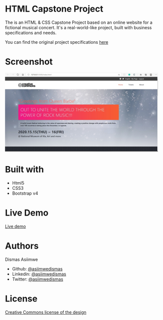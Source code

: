 # HTML Capstone Project

The is an HTML & CSS Capstone Project based on an online website for a fictional musical concert. It's a real-world-like project, built with business specifications and needs.

You can find the original project specifications [here](https://www.behance.net/gallery/29845175/CC-Global-Summit-2015)

# Screenshot

![Image description](images/screenshot.jpg)

# Built with

- Html5
- CSS3
- Bootstrap v4

# Live Demo

[Live demo](https://rawcdn.githack.com/asiimwedismas/html-capstone-project/90749215c356ec06d74922b03a2702a0274c6585/index.html)

# Authors

Dismas Asiimwe

- Github: [@asiimwedismas](https://github.com/asiimwedismas)
- Linkedin: [@asiimwedismas](https://www.linkedin.com/in/asiimwedismas/)
- Twitter: [@asiimwedismas](https://www.twitter.com/asiimwedismas)

# License

[Creative Commons license of the design](https://creativecommons.org/licenses/by-nc/4.0/)
